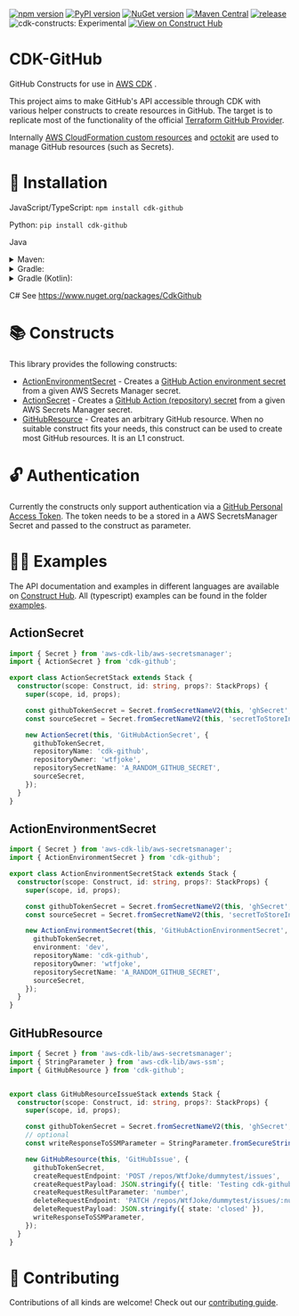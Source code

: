 [![npm version](https://badge.fury.io/js/cdk-github.svg)](https://badge.fury.io/js/cdk-github)
[![PyPI version](https://badge.fury.io/py/cdk-github.svg)](https://badge.fury.io/py/cdk-github)
[![NuGet version](https://badge.fury.io/nu/cdkgithub.svg)](https://badge.fury.io/nu/cdkgithub)
[![Maven Central](https://maven-badges.herokuapp.com/maven-central/io.github.wtfjoke/cdk-github/badge.svg)](https://maven-badges.herokuapp.com/maven-central/io.github.wtfjoke/cdk-github/)
[![release](https://github.com/wtfjoke/cdk-github/actions/workflows/release.yml/badge.svg)](https://github.com/wtfjoke/cdk-github/actions/workflows/release.yml)
![cdk-constructs: Experimental](https://img.shields.io/badge/cdk--constructs-experimental-important.svg?style=for-the-badge) [![View on Construct Hub](https://constructs.dev/badge?package=cdk-github)](https://constructs.dev/packages/cdk-github)

# CDK-GitHub

GitHub Constructs for use in [AWS CDK](https://aws.amazon.com/cdk/) .

This project aims to make GitHub's API accessible through CDK with various helper constructs to create resources in GitHub.
The target is to replicate most of the functionality of the official [Terraform GitHub Provider](https://registry.terraform.io/providers/integrations/github/latest/docs).

Internally [AWS CloudFormation custom resources](https://docs.aws.amazon.com/AWSCloudFormation/latest/UserGuide/template-custom-resources.html) and [octokit](https://github.com/octokit/core.js) are used to manage GitHub resources (such as Secrets).

# 🔧 Installation

JavaScript/TypeScript:
`npm install cdk-github`

Python:
`pip install cdk-github`

Java

<details>
  <summary>Maven:</summary>

```xml
<dependency>
  <groupId>io.github.wtfjoke</groupId>
  <artifactId>cdk-github</artifactId>
  <version>VERSION</version>
</dependency>
```

</details>
<details>
  <summary>Gradle:</summary>

`implementation 'io.github.wtfjoke:cdk-github:VERSION'`

</details>
<details>
  <summary>Gradle (Kotlin):</summary>

`implementation("io.github.wtfjoke:cdk-github:VERSION")`

</details>

C#
See https://www.nuget.org/packages/CdkGithub

# 📚 Constructs

This library provides the following constructs:

* [ActionEnvironmentSecret](API.md#actionenvironmentsecret-) - Creates a [GitHub Action environment secret](https://docs.github.com/en/actions/security-guides/encrypted-secrets#creating-encrypted-secrets-for-an-environment) from a given AWS Secrets Manager secret.
* [ActionSecret](API.md#actionsecret-) - Creates a [GitHub Action (repository) secret](https://docs.github.com/en/actions/security-guides/encrypted-secrets#creating-encrypted-secrets-for-a-repository) from a given AWS Secrets Manager secret.
* [GitHubResource](API.md#githubresource-) - Creates an arbitrary GitHub resource. When no suitable construct fits your needs, this construct can be used to create most GitHub resources. It is an L1 construct.

# 🔓 Authentication

Currently the constructs only support authentication via a [GitHub Personal Access Token](https://github.com/settings/tokens/new). The token needs to be a stored in a AWS SecretsManager Secret and passed to the construct as parameter.

# 👩‍🏫 Examples

The API documentation and examples in different languages are available on [Construct Hub](https://constructs.dev/packages/cdk-github).
All (typescript) examples can be found in the folder [examples](src/examples/).

## ActionSecret

```typescript
import { Secret } from 'aws-cdk-lib/aws-secretsmanager';
import { ActionSecret } from 'cdk-github';

export class ActionSecretStack extends Stack {
  constructor(scope: Construct, id: string, props?: StackProps) {
    super(scope, id, props);

    const githubTokenSecret = Secret.fromSecretNameV2(this, 'ghSecret', 'GITHUB_TOKEN');
    const sourceSecret = Secret.fromSecretNameV2(this, 'secretToStoreInGitHub', 'testcdkgithub');

    new ActionSecret(this, 'GitHubActionSecret', {
      githubTokenSecret,
      repositoryName: 'cdk-github',
      repositoryOwner: 'wtfjoke',
      repositorySecretName: 'A_RANDOM_GITHUB_SECRET',
      sourceSecret,
    });
  }
}
```

## ActionEnvironmentSecret

```typescript
import { Secret } from 'aws-cdk-lib/aws-secretsmanager';
import { ActionEnvironmentSecret } from 'cdk-github';

export class ActionEnvironmentSecretStack extends Stack {
  constructor(scope: Construct, id: string, props?: StackProps) {
    super(scope, id, props);

    const githubTokenSecret = Secret.fromSecretNameV2(this, 'ghSecret', 'GITHUB_TOKEN');
    const sourceSecret = Secret.fromSecretNameV2(this, 'secretToStoreInGitHub', 'testcdkgithub');

    new ActionEnvironmentSecret(this, 'GitHubActionEnvironmentSecret', {
      githubTokenSecret,
      environment: 'dev',
      repositoryName: 'cdk-github',
      repositoryOwner: 'wtfjoke',
      repositorySecretName: 'A_RANDOM_GITHUB_SECRET',
      sourceSecret,
    });
  }
}
```

## GitHubResource

```typescript
import { Secret } from 'aws-cdk-lib/aws-secretsmanager';
import { StringParameter } from 'aws-cdk-lib/aws-ssm';
import { GitHubResource } from 'cdk-github';


export class GitHubResourceIssueStack extends Stack {
  constructor(scope: Construct, id: string, props?: StackProps) {
    super(scope, id, props);

    const githubTokenSecret = Secret.fromSecretNameV2(this, 'ghSecret', 'GITHUB_TOKEN');
    // optional
    const writeResponseToSSMParameter = StringParameter.fromSecureStringParameterAttributes(this, 'responseBody', { parameterName: '/cdk-github/encrypted-response' });

    new GitHubResource(this, 'GitHubIssue', {
      githubTokenSecret,
      createRequestEndpoint: 'POST /repos/WtfJoke/dummytest/issues',
      createRequestPayload: JSON.stringify({ title: 'Testing cdk-github', body: "I'm opening an issue by using aws cdk 🎉", labels: ['bug'] }),
      createRequestResultParameter: 'number',
      deleteRequestEndpoint: 'PATCH /repos/WtfJoke/dummytest/issues/:number',
      deleteRequestPayload: JSON.stringify({ state: 'closed' }),
      writeResponseToSSMParameter,
    });
  }
}
```

# 💖 Contributing

Contributions of all kinds are welcome! Check out our [contributing guide](CONTRIBUTING.md).

